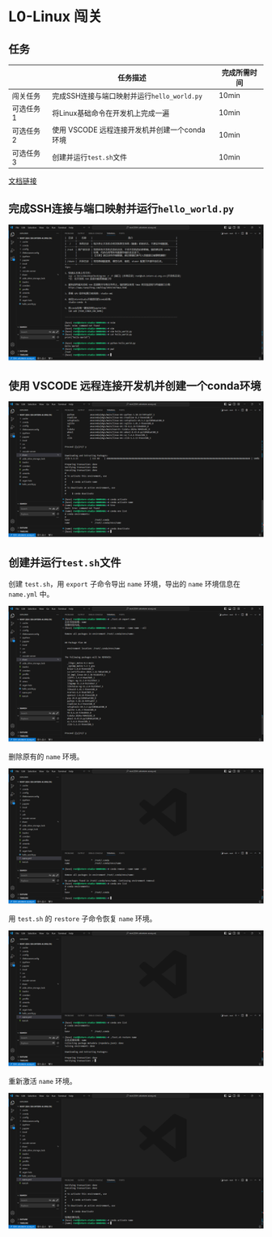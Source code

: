 # L0-Linux 闯关

## 任务

|            | 任务描述                                      | 完成所需时间 |
| ---------- | --------------------------------------------- | ------------ |
| 闯关任务   | 完成SSH连接与端口映射并运行`hello_world.py`   | 10min        |
| 可选任务 1 | 将Linux基础命令在开发机上完成一遍             | 10min        |
| 可选任务 2 | 使用 VSCODE 远程连接开发机并创建一个conda环境 | 10min        |
| 可选任务 3 | 创建并运行`test.sh`文件                       | 10min        |

[文档链接](https://github.com/InternLM/Tutorial/blob/camp3/docs/L0/Linux/readme.md)

## 完成SSH连接与端口映射并运行`hello_world.py`

![image-20240710090129412](images/image-20240710090129412.png)

## 使用 VSCODE 远程连接开发机并创建一个conda环境

![image-20240710091032304](images/image-20240710091032304.png)

## 创建并运行`test.sh`文件

创建 `test.sh`，用 `export` 子命令导出 `name` 环境，导出的 `name` 环境信息在 `name.yml` 中。

![image-20240710091703849](images/image-20240710091703849.png)

删除原有的 `name` 环境。

![image-20240710092145900](images/image-20240710092145900.png)

用 `test.sh` 的 `restore` 子命令恢复 `name` 环境。

![image-20240710092226810](images/image-20240710092226810.png)

重新激活 `name` 环境。

![image-20240710092432946](images/image-20240710092432946.png)
